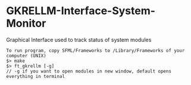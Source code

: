 # GKRELLM-Interface-System-Monitor
Graphical Interface used to track status of system modules



```
To run program, copy SFML/Frameworks to /Library/Frameworks of your computer (UNIX)
$> make
$> ft_gkrellm [-g] 
// -g if you want to open modules in new window, default opens everything in terminal
```
